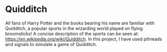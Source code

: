 # Quidditch
All fans of Harry Potter and the books bearing his name are familiar with Quidditch, a popular sports in the wizarding world played on flying broomsticks! A concise description of the sports can be seen at: https://en.wikipedia.org/wiki/Quidditch. In this project, I have used pthreads and signals to simulate a game of Quidditch.
